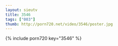 ```yaml
--- 
layout: sieutv
title: 3546
tags: ["003"]
thumb: http://porn720.net/video/3546/poster.jpg
---
```

{% include porn720 key="3546" %} 
